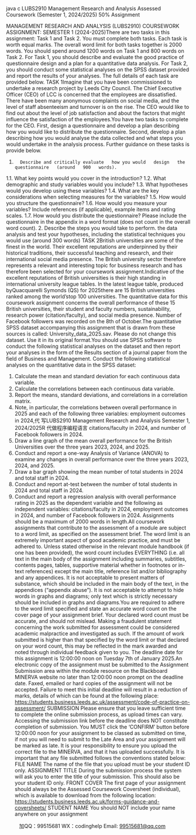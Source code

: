 java c
LUBS2910   Management   Research and Analysis
Assessed   Coursework
(Semester 1, 2024/2025)
50% Assignment

MANAGEMENT   RESEARCH AND ANALYSIS (LUBS2910)      COURSEWORK ASSIGNMENT: SEMESTER   1 (2024-2025)There are two tasks in this assignment: Task 1 and Task 2. You must complete both tasks.   Each   task   is   worth   equal   marks.   The   overall   word   limit   for   both   tasks   together   is   2000   words. You should spend around   1200 words on Task   1 and 800 words   on   Task   2.
For Task   1, you should   describe   and   evaluate the   good   practice   of   questionnaire   design   and a   plan for a quantitative data   analysis.
For Task 2, you should conduct   some   statistical   analyses   on   the   SPSS   dataset   provided   and   report the results of your   analyses. The full details of each task   are   provided   below.
TASK   1Imagine that you have been commissioned to undertake a   research   project   by   Leeds   City   Council. The   Chief   Executive   Officer (CEO) of   LCC   is concerned   that   the   employees   are   dissatisfied. There have been many anonymous complaints on social media, and the level   of staff absenteeism and turnover is on the rise. The   CEO would   like to   find   out   about   the   level   of job   satisfaction   and   about   the factors   that   might   influence   the   satisfaction   of the   employees.You have two tasks to complete for the CEO.   First, design   a   questionnaire and   develop   a   plan describing how you would like to distribute the questionnaire. Second, develop a plan   describing how you would analyse the data collected and what steps you would undertake   in the analysis process.   Further guidance on these tasks   is   provide   below.
1.       Describe and critically evaluate   how you would   design   the   questionnaire   (around   900   words).
1.1.   What key   points would you cover in the   introduction?
1.2.   What demographic and study variables would you include?      1.3.   What hypotheses would you develop using these variables?
1.4.   What are the key considerations when selecting measures for the variables?   1.5. How would you structure the questionnaire?
1.6. How    would    you    measure      your      variables?       Include    references      (if      applicable),   example   items and rating   scales.
1.7. How would you distribute the questionnaire?
Please   include the questionnaire   in the appendix   in a   word format (does   not count   in   the   overall   word   count).
2.       Describe    the    steps    you    would    take    to      perform.    the      data      analysis      and      test      your
hypotheses,   including the statistical techniques you   would use (around 300   words)
TASK   2British   universities   are   some   of   the   finest   in   the   world.   Their   excellent   reputations   are   underpinned by their historical traditions, their successful teaching and research, and their   international   social   media   presence.   The   British   university   sector   therefore   represents   a   relevant   and   interesting topic for   business   research   and   has therefore   been   selected for   your coursework assignment.Indicative    of   the    excellent    reputations    of    British    universities    is    their    high    standing    in   international university league tables. In the latest league table, produced byQuacquarelli   Symonds (QS) for 2025there are 15 British universities ranked among the   world’stop 100 universities.   The   quantitative   data   for   this   coursework   assignment   concerns   the   overall   performance      of      these       15      British      universities,      their      student      and      faculty      numbers,   sustainability,   research   power   (citation/faculty),   and   social   media   presence.   Number   of   Facebook followers was recorded on the 8th    of October.The   quantitative   SPSS   dataset   accompanying   this   assignment   that   is   drawn   from   these   sources   is   called:   University_data_2025.sav.   Please   do   not   change this dataset.   Use   it   in   its original format.You should use SPSS software to conduct the   following statistical analyses on the dataset   and   then   report   your   analyses   in the form   of the   Results   section   of a journal   paper   from   the field of Business and   Management.
Conduct   the   following   statistical   analyses   on   the   quantitative   data   in   the   SPSS   dataset:
1. Calculate the mean and standard deviation for   each   continuous   data variable.
2. Calculate the correlations   between each continuous data variable.
3.   Report the means, standard deviations, and correlations   in   a   correlation   matrix.
4.   Note,   in   particular, the   correlations   between   overall   performance   in   2025   and   each   of   the following three variables: employment outcomes in 2024,代 写LUBS2910 Management Research and Analysis Semester 1, 2024/2025R
代做程序编程语言 citations/faculty   in 2024, and   number of Facebook followers   in 2024.
5.   Draw a   line graph of the   mean overall   performance for the   British   Universities over   the   three years 2023, 2024,   and   2025.
6. Conduct and report a one-way Analysis of Variance (ANOVA) to examine any   changes   in overall   performance over the three   years 2023, 2024, and 2025.
7.   Draw a   bar graph showing the   mean   number of total students   in   2024   and   total   staff   in   2024.
8. Conduct and report at-test between the number of total students in   2024   and total   staff   in   2024.
9. Conduct and report a regression analysis with   overall performance rating in 2025 as the   dependent variable and the following as   independent variables:
citations/faculty    in    2024,    employment      outcomes      in      2024,      and      number      of      Facebook   followers   in 2024.
Assignments   should   be   a   maximum   of   2000 words   in   length.All   coursework   assignments   that   contribute to the   assessment   of a   module   are   subject to   a   word   limit,   as   specified   on   the   assessment   brief.       The   word   limit   is   an   extremely   important   aspect   of   good   academic    practice,    and    must    be    adhered    to.          Unless    stated    otherwise      in    the      relevant      module   handbook   (if   one   has   been   provided),   the   word   count   includes   EVERYTHING   (i.e.   all   text   in   the   main   body   of   the   assignment      including   summaries,   subtitles,   contents      pages,   tables,   supportive      material   whether   in   footnotes   or   in-text   references)   except   the   main   title,   reference   list   and/or   bibliography   and   any   appendices.      It   is   not   acceptable   to   present   matters   of substance, which   should   be   included   in the   main   body   of   the   text, in   the   appendices   (“appendix   abuse”).    It   is   not   acceptable   to   attempt   to   hide   words in graphs and diagrams; only text which is strictly necessary should be included in graphs and diagrams.You   are   required   to   adhere   to   the   word   limit   specified   and   state   an   accurate   word   count   on   the   cover   page   of your   assignment   brief.      Your   declared   word   count   must   be   accurate,   and   should   not   mislead.   Making   a   fraudulent   statement   concerning   the   work   submitted   for   assessment   could   be   considered   academic   malpractice   and   investigated   as   such.       If   the   amount   of   work   submitted   is   higher   than   that   specified   by   the   word   limit   or   that   declared   on   your   word   count, this   may   be   reflected   in   the   mark   awarded and   noted through individual feedback given to you.
The   deadline   date   for   this   assignment   is   12:00:00   noon   on   Tuesday   7th      of   January   2025.An electronic copy of the assignment   must   be   submitted   to   the   Assignment   Submission   area   within   the   module   resource   on   the   Blackboard      MINERVA   website   no   later   than      12:00:00   noon   prompt   on   the deadline date.
Faxed, emailed or hard copies of the   assignment will   not   be   accepted.
Failure to   meet this   initial deadline will   result   in a reduction of marks,   details   of which   can   be found   at   the following   place:
https://students.business.leeds.ac.uk/assessment/code-of-practice-on-assessment/
SUBMISSION
Please ensure that you   leave sufficient time to complete the online   submission   process,   as   upload
times can vary. Accessing the submission link before   the   deadline   does   NOT   constitute   completion   of   submission.    You   MUST   click   the   ‘CONFIRM’   button   before   12:00:00 noon   for   your   assignment   to   be    classed as submitted on time,   if not you will   need to submit   to   the   Late Area   and   your   assignment   will      be marked as   late.    It   is your   responsibility to   ensure   you   upload   the   correct file   to   the   MINERVA,   and   that   it   has   uploaded successfully.
It   is   important that any file submitted follows the conventions stated   below:
FILE   NAME
The name of the file that you upload   must   be   your student   ID   only.
ASSIGNMENT TITLE
During the submission process the system will ask you to   enter the   title   of your submission.   This   should   also   be your student   ID only.
FRONT COVER
The first   page of your assignment should always   be the Assessed Coursework   Coversheet   (individual),   which   is available to download from the following   location:
https://students.business.leeds.ac.uk/forms-guidance-and-coversheets/
STUDENT   NAME
You should   NOT   include your name anywhere on your   assignment

   



         
加QQ：99515681  WX：codinghelp  Email: 99515681@qq.com
